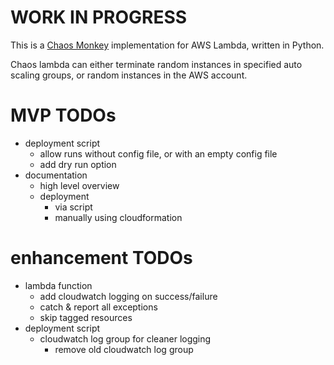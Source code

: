 # WORK IN PROGRESS

This is a [Chaos Monkey](https://github.com/Netflix/chaosmonkey) implementation for AWS Lambda, written in Python.

Chaos lambda can either terminate random instances in specified auto scaling groups, or random instances in the AWS account.

# MVP TODOs
- deployment script
    - allow runs without config file, or with an empty config file
    - add dry run option
- documentation
    - high level overview
    - deployment
        - via script
        - manually using cloudformation

# enhancement TODOs
- lambda function
    - add cloudwatch logging on success/failure
    - catch & report all exceptions
    - skip tagged resources
- deployment script
    - cloudwatch log group for cleaner logging
        - remove old cloudwatch log group